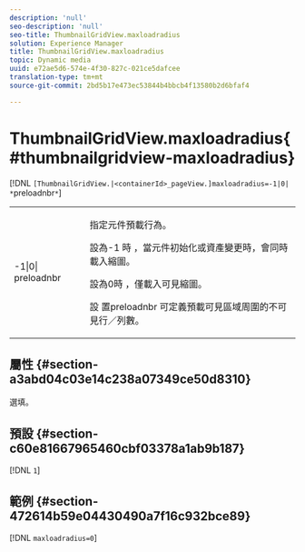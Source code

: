 ```yaml
---
description: 'null'
seo-description: 'null'
seo-title: ThumbnailGridView.maxloadradius
solution: Experience Manager
title: ThumbnailGridView.maxloadradius
topic: Dynamic media
uuid: e72ae5d6-574e-4f30-827c-021ce5dafcee
translation-type: tm+mt
source-git-commit: 2bd5b17e473ec53844b4bbcb4f13580b2d6bfaf4

---
```



# ThumbnailGridView.maxloadradius{#thumbnailgridview-maxloadradius}

[!DNL `[ThumbnailGridView.|<containerId>_pageView.]maxloadradius=-1|0| *`preloadnbr`*`]

<table id="table_D29F1F6A8EC74F42A254C823435F9493"> 
 <tbody> 
  <tr> 
   <td colname="col1"> <p><span class="codeph">-1|0|<span class="varname"> preloadnbr</span></span> </p> </td> 
   <td colname="col2"> <p>指定元件預載行為。 </p> <p>設為-1 <span class="codeph"> 時</span> ，當元件初始化或資產變更時，會同時載入縮圖。 </p> <p>設為0時 <span class="codeph"></span> ，僅載入可見縮圖。 </p> <p>設 <span class="codeph"><span class="varname"> 置preloadnbr</span></span> 可定義預載可見區域周圍的不可見行／列數。 </p> </td> 
  </tr> 
 </tbody> 
</table>

## 屬性 {#section-a3abd04c03e14c238a07349ce50d8310}

選填。

## 預設 {#section-c60e81667965460cbf03378a1ab9b187}

[!DNL `1`]

## 範例 {#section-472614b59e04430490a7f16c932bce89}

[!DNL `maxloadradius=0`]
